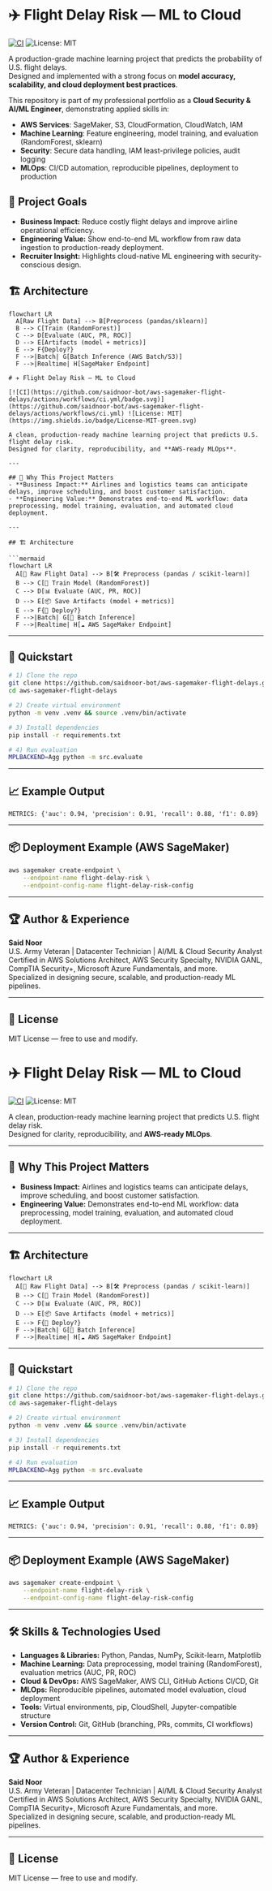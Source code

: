 # ✈️ Flight Delay Risk — ML to Cloud
[![CI](https://github.com/saidnoor-bot/aws-sagemaker-flight-delays/actions/workflows/ci.yml/badge.svg)](https://github.com/saidnoor-bot/aws-sagemaker-flight-delays/actions/workflows/ci.yml) ![License: MIT](https://img.shields.io/badge/License-MIT-green.svg)

A production-grade machine learning project that predicts the probability of U.S. flight delays.  
Designed and implemented with a strong focus on **model accuracy, scalability, and cloud deployment best practices**.

This repository is part of my professional portfolio as a **Cloud Security & AI/ML Engineer**, demonstrating applied skills in:
- **AWS Services**: SageMaker, S3, CloudFormation, CloudWatch, IAM
- **Machine Learning**: Feature engineering, model training, and evaluation (RandomForest, sklearn)
- **Security**: Secure data handling, IAM least-privilege policies, audit logging
- **MLOps**: CI/CD automation, reproducible pipelines, deployment to production

## 🧠 Project Goals
- **Business Impact:** Reduce costly flight delays and improve airline operational efficiency.
- **Engineering Value:** Show end-to-end ML workflow from raw data ingestion to production-ready deployment.
- **Recruiter Insight:** Highlights cloud-native ML engineering with security-conscious design.

## 🏗 Architecture
```mermaid
flowchart LR
  A[Raw Flight Data] --> B[Preprocess (pandas/sklearn)]
  B --> C[Train (RandomForest)]
  C --> D[Evaluate (AUC, PR, ROC)]
  D --> E[Artifacts (model + metrics)]
  E --> F{Deploy?}
  F -->|Batch| G[Batch Inference (AWS Batch/S3)]
  F -->|Realtime| H[SageMaker Endpoint]

# ✈️ Flight Delay Risk — ML to Cloud

[![CI](https://github.com/saidnoor-bot/aws-sagemaker-flight-delays/actions/workflows/ci.yml/badge.svg)](https://github.com/saidnoor-bot/aws-sagemaker-flight-delays/actions/workflows/ci.yml) ![License: MIT](https://img.shields.io/badge/License-MIT-green.svg)

A clean, production-ready machine learning project that predicts U.S. flight delay risk.  
Designed for clarity, reproducibility, and **AWS-ready MLOps**.

---

## 🧠 Why This Project Matters
- **Business Impact:** Airlines and logistics teams can anticipate delays, improve scheduling, and boost customer satisfaction.
- **Engineering Value:** Demonstrates end-to-end ML workflow: data preprocessing, model training, evaluation, and automated cloud deployment.

---

## 🏗 Architecture

```mermaid
flowchart LR
  A[📂 Raw Flight Data] --> B[🛠 Preprocess (pandas / scikit-learn)]
  B --> C[🤖 Train Model (RandomForest)]
  C --> D[📊 Evaluate (AUC, PR, ROC)]
  D --> E[📦 Save Artifacts (model + metrics)]
  E --> F{🚀 Deploy?}
  F -->|Batch| G[📄 Batch Inference]
  F -->|Realtime| H[☁️ AWS SageMaker Endpoint]
```

---

## 🚀 Quickstart

```bash
# 1) Clone the repo
git clone https://github.com/saidnoor-bot/aws-sagemaker-flight-delays.git
cd aws-sagemaker-flight-delays

# 2) Create virtual environment
python -m venv .venv && source .venv/bin/activate

# 3) Install dependencies
pip install -r requirements.txt

# 4) Run evaluation
MPLBACKEND=Agg python -m src.evaluate
```

---

## 📈 Example Output

```
METRICS: {'auc': 0.94, 'precision': 0.91, 'recall': 0.88, 'f1': 0.89}
```

---

## 📦 Deployment Example (AWS SageMaker)

```bash
aws sagemaker create-endpoint \
    --endpoint-name flight-delay-risk \
    --endpoint-config-name flight-delay-risk-config
```

---

## 🏆 Author & Experience

**Said Noor**  
U.S. Army Veteran | Datacenter Technician | AI/ML & Cloud Security Analyst  
Certified in AWS Solutions Architect, AWS Security Specialty, NVIDIA GANL, CompTIA Security+, Microsoft Azure Fundamentals, and more.  
Specialized in designing secure, scalable, and production-ready ML pipelines.

---

## 📜 License
MIT License — free to use and modify.

# ✈️ Flight Delay Risk — ML to Cloud

[![CI](https://github.com/saidnoor-bot/aws-sagemaker-flight-delays/actions/workflows/ci.yml/badge.svg)](https://github.com/saidnoor-bot/aws-sagemaker-flight-delays/actions/workflows/ci.yml) ![License: MIT](https://img.shields.io/badge/License-MIT-green.svg)

A clean, production-ready machine learning project that predicts U.S. flight delay risk.  
Designed for clarity, reproducibility, and **AWS-ready MLOps**.

---

## 🧠 Why This Project Matters
- **Business Impact:** Airlines and logistics teams can anticipate delays, improve scheduling, and boost customer satisfaction.
- **Engineering Value:** Demonstrates end-to-end ML workflow: data preprocessing, model training, evaluation, and automated cloud deployment.

---

## 🏗 Architecture

```mermaid
flowchart LR
  A[📂 Raw Flight Data] --> B[🛠 Preprocess (pandas / scikit-learn)]
  B --> C[🤖 Train Model (RandomForest)]
  C --> D[📊 Evaluate (AUC, PR, ROC)]
  D --> E[📦 Save Artifacts (model + metrics)]
  E --> F{🚀 Deploy?}
  F -->|Batch| G[📄 Batch Inference]
  F -->|Realtime| H[☁️ AWS SageMaker Endpoint]
```

---

## 🚀 Quickstart

```bash
# 1) Clone the repo
git clone https://github.com/saidnoor-bot/aws-sagemaker-flight-delays.git
cd aws-sagemaker-flight-delays

# 2) Create virtual environment
python -m venv .venv && source .venv/bin/activate

# 3) Install dependencies
pip install -r requirements.txt

# 4) Run evaluation
MPLBACKEND=Agg python -m src.evaluate
```

---

## 📈 Example Output

```
METRICS: {'auc': 0.94, 'precision': 0.91, 'recall': 0.88, 'f1': 0.89}
```

---

## 📦 Deployment Example (AWS SageMaker)

```bash
aws sagemaker create-endpoint \
    --endpoint-name flight-delay-risk \
    --endpoint-config-name flight-delay-risk-config
```

---

## 🛠 Skills & Technologies Used
- **Languages & Libraries:** Python, Pandas, NumPy, Scikit-learn, Matplotlib
- **Machine Learning:** Data preprocessing, model training (RandomForest), evaluation metrics (AUC, PR, ROC)
- **Cloud & DevOps:** AWS SageMaker, AWS CLI, GitHub Actions CI/CD, Git
- **MLOps:** Reproducible pipelines, automated model evaluation, cloud deployment
- **Tools:** Virtual environments, pip, CloudShell, Jupyter-compatible structure
- **Version Control:** Git, GitHub (branching, PRs, commits, CI workflows)

---

## 🏆 Author & Experience

**Said Noor**  
U.S. Army Veteran | Datacenter Technician | AI/ML & Cloud Security Analyst  
Certified in AWS Solutions Architect, AWS Security Specialty, NVIDIA GANL, CompTIA Security+, Microsoft Azure Fundamentals, and more.  
Specialized in designing secure, scalable, and production-ready ML pipelines.

---

## 📜 License
MIT License — free to use and modify.

